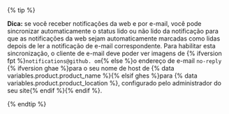 {% tip %}

**Dica:** se você receber notificações da web e por e-mail, você pode sincronizar automaticamente o status lido ou não lido da notificação para que as notificações da web sejam automaticamente marcadas como lidas depois de ler a notificação de e-mail correspondente. Para habilitar esta sincronização, o cliente de e-mail deve poder ver imagens de {% ifversion fpt %}`notifications@github. om`{% else %}o endereço de e-mail `no-reply` {% ifversion ghae %}para o seu nome de host de {% data variables.product.product_name %}{% elsif ghes %}para {% data variables.product.product_location %}, configurado pelo administrador do seu site{% endif %}{% endif %}.

{% endtip %}
